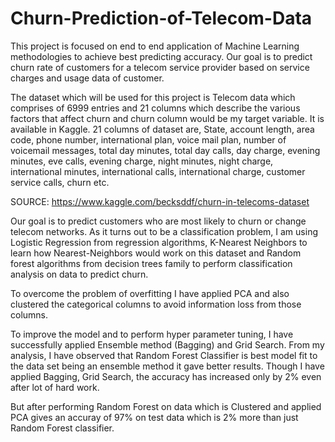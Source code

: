 # Churn-Prediction-of-Telecom-Data
This project is focused on end to end application of Machine Learning methodologies to achieve best predicting accuracy. Our goal is to predict churn rate of customers 
for a telecom service provider based on service charges and usage data of customer.

The dataset which will be used for this project is Telecom data which comprises of 6999 entries and 21 columns which describe the various factors that affect churn and 
churn column would be my target variable. It is available in Kaggle. 21 columns of dataset are, State, account length, area code, phone number, international plan,
voice mail plan, number of voicemail messages, total day minutes, total day calls, day charge, evening minutes, eve calls, evening charge, night minutes, night charge,
international minutes, international calls, international charge, customer service calls, churn etc.

SOURCE: https://www.kaggle.com/becksddf/churn-in-telecoms-dataset

Our goal is to predict customers who are most likely to churn or change telecom networks. As it turns out to be a classification problem, I am using Logistic Regression
from regression algorithms, K-Nearest Neighbors to learn how Nearest-Neighbors would work on this dataset and Random forest algorithms from decision trees family to perform
classification analysis on data to predict churn.

To overcome the problem of overfitting I have applied PCA and also clustered the categorical columns to avoid information loss from those columns.

To improve the model and to perform hyper parameter tuning, I have successfully applied Ensemble method (Bagging) and Grid Search.
From my analysis, I have observed that Random Forest Classifier is best model fit to the data set being an ensemble method it gave better results. Though I have applied
Bagging, Grid Search, the accuracy has increased only by 2% even after lot of hard work.

But after performing Random Forest on data which is Clustered and applied PCA gives an accuray of 97% on test data which is 2% more than just Random Forest classifier. 
